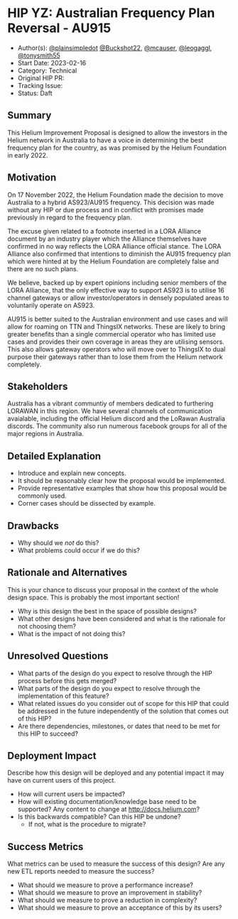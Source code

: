 # HIP YZ: Australian Frequency Plan Reversal - AU915

- Author(s): [@plainsimpledot](https://github.com/plainsimpledot)
  [@Buckshot22](https://github.com/Buckshot22), [@mcauser](https://github.com/mcauser),
  [@leogaggl](https://github.com/leogaggl), [@tonysmith55](https://github.com/tonysmith55)
- Start Date: 2023-02-16
- Category: Technical
- Original HIP PR:
- Tracking Issue:
- Status: Daft

## Summary

This Helium Improvement Proposal is designed to allow the investors in the Helium network in
Australia to have a voice in determining the best frequency plan for the country, as was promised by
the Helium Foundation in early 2022.

## Motivation

On 17 November 2022, the Helium Foundation made the decision to move Australia to a hybrid
AS923/AU915 frequency. This decision was made without any HIP or due process and in conflict with
promises made previously in regard to the frequency plan.

The excuse given related to a footnote inserted in a LORA Alliance document by an industry player
which the Alliance themselves have confirmed in no way reflects the LORA Alliance official stance.
The LORA Alliance also confirmed that intentions to diminish the AU915 frequency plan which were
hinted at by the Helium Foundation are completely false and there are no such plans.

We believe, backed up by expert opinions including senior members of the LORA Alliance, that the
only effective way to support AS923 is to utilise 16 channel gateways or allow investor/operators in
densely populated areas to voluntarily operate on AS923.

AU915 is better suited to the Australian environment and use cases and will allow for roaming on TTN
and ThingsIX networks. These are likely to bring greater benefits than a single commercial operator
who has limited use cases and provides their own coverage in areas they are utilising sensors. This
also allows gateway operators who will move over to ThingsIX to dual purpose their gateways rather
than to lose them from the Helium network completely.

## Stakeholders

Australia has a vibrant communtiy of members dedicated to furthering LORAWAN in this region. We have
several channels of communication avaialable, including the official Helium discord and the LoRawan
Australia discords. The community also run numerous facebook groups for all of the major regions in
Australia.

## Detailed Explanation

- Introduce and explain new concepts.
- It should be reasonably clear how the proposal would be implemented.
- Provide representative examples that show how this proposal would be commonly used.
- Corner cases should be dissected by example.

## Drawbacks

- Why should we _not_ do this?
- What problems could occur if we do this?

## Rationale and Alternatives

This is your chance to discuss your proposal in the context of the whole design space. This is
probably the most important section!

- Why is this design the best in the space of possible designs?
- What other designs have been considered and what is the rationale for not choosing them?
- What is the impact of not doing this?

## Unresolved Questions

- What parts of the design do you expect to resolve through the HIP process before this gets merged?
- What parts of the design do you expect to resolve through the implementation of this feature?
- What related issues do you consider out of scope for this HIP that could be addressed in the
  future independently of the solution that comes out of this HIP?
- Are there dependencies, milestones, or dates that need to be met for this HIP to succeed?

## Deployment Impact

Describe how this design will be deployed and any potential impact it may have on current users of
this project.

- How will current users be impacted?
- How will existing documentation/knowledge base need to be supported? Any content to change at
  <http://docs.helium.com>?
- Is this backwards compatible? Can this HIP be undone?
  - If not, what is the procedure to migrate?

## Success Metrics

What metrics can be used to measure the success of this design? Are any new ETL reports needed to
measure the success?

- What should we measure to prove a performance increase?
- What should we measure to prove an improvement in stability?
- What should we measure to prove a reduction in complexity?
- What should we measure to prove an acceptance of this by its users?
